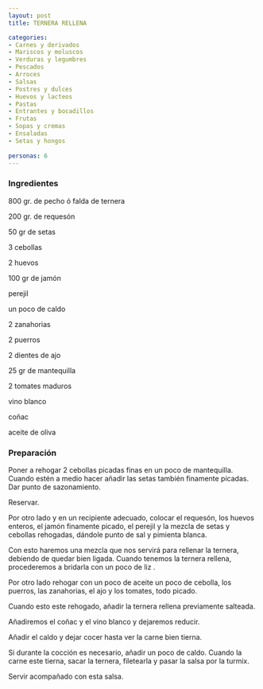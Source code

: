 ```yaml
---
layout: post
title: TERNERA RELLENA

categories:
- Carnes y derivados
- Mariscos y moluscos
- Verduras y legumbres
- Pescados
- Arroces
- Salsas
- Postres y dulces
- Huevos y lacteos
- Pastas
- Entrantes y bocadillos
- Frutas
- Sopas y cremas
- Ensaladas
- Setas y hongos
 
personas: 6 
---
```

<h3>Ingredientes</h3>
800 gr. de pecho ó falda de ternera

200 gr. de requesón

50 gr de setas

3 cebollas

2 huevos

100 gr de jamón

perejil

un poco de caldo

2 zanahorias

2 puerros

2 dientes de ajo

25 gr de mantequilla

2 tomates maduros

vino blanco

coñac

aceite de oliva

<h3>Preparación</h3>
Poner a rehogar 2 cebollas picadas finas en un poco de mantequilla. Cuando estén a medio hacer añadir las setas también finamente picadas. Dar punto de sazonamiento.

Reservar.

Por otro lado y en un recipiente adecuado, colocar el requesón, los huevos enteros, el jamón finamente picado, el perejil y la mezcla de setas y cebollas rehogadas, dándole punto de sal y pimienta blanca.

Con esto haremos una mezcla que nos servirá para rellenar la ternera, debiendo de quedar bien ligada. Cuando tenemos la ternera rellena, procederemos a bridarla con un poco de liz .

Por otro lado rehogar con un poco de aceite un poco de cebolla, los puerros, las zanahorias, el ajo y los tomates, todo picado.

Cuando esto este rehogado, añadir la ternera rellena previamente salteada.

Añadiremos el coñac y el vino blanco y dejaremos reducir.

Añadir el caldo y dejar cocer hasta ver la carne bien tierna.

Si durante la cocción es necesario, añadir un poco de caldo. Cuando la carne este tierna, sacar la ternera, filetearla y pasar la salsa por la turmix.

Servir acompañado con esta salsa.

